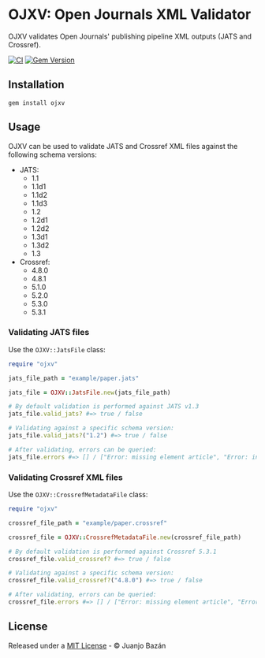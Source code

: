 # OJXV: Open Journals XML Validator

OJXV validates Open Journals' publishing pipeline XML outputs (JATS and Crossref).

[![CI](https://github.com/xuanxu/ojxv/actions/workflows/ci.yml/badge.svg)](https://github.com/xuanxu/ojxv/actions/workflows/ci.yml)
[![Gem Version](https://badge.fury.io/rb/ojxv.svg)](https://badge.fury.io/rb/ojxv)

## Installation

```
gem install ojxv
```

## Usage

OJXV can be used to validate JATS and Crossref XML files against the following schema versions:

- JATS:
  - 1.1
  - 1.1d1
  - 1.1d2
  - 1.1d3
  - 1.2
  - 1.2d1
  - 1.2d2
  - 1.3d1
  - 1.3d2
  - 1.3
- Crossref:
  - 4.8.0
  - 4.8.1
  - 5.1.0
  - 5.2.0
  - 5.3.0
  - 5.3.1

### Validating JATS files

Use the `OJXV::JatsFile` class:

```ruby
require "ojxv"

jats_file_path = "example/paper.jats"

jats_file = OJXV::JatsFile.new(jats_file_path)

# By default validation is performed against JATS v1.3
jats_file.valid_jats? #=> true / false

# Validating against a specific schema version:
jats_file.valid_jats?("1.2") #=> true / false

# After validating, errors can be queried:
jats_file.errors #=> [] / ["Error: missing element article", "Error: invalid namespace", ...]
```

### Validating Crossref XML files

Use the `OJXV::CrossrefMetadataFile` class:

```ruby
require "ojxv"

crossref_file_path = "example/paper.crossref"

crossref_file = OJXV::CrossrefMetadataFile.new(crossref_file_path)

# By default validation is performed against Crossref 5.3.1
crossref_file.valid_crossref? #=> true / false

# Validating against a specific schema version:
crossref_file.valid_crossref?("4.8.0") #=> true / false

# After validating, errors can be queried:
crossref_file.errors #=> [] / ["Error: missing element article", "Error: invalid namespace", ...]
```

## License

Released under a [MIT License](./LICENSE) - &copy; Juanjo Bazán